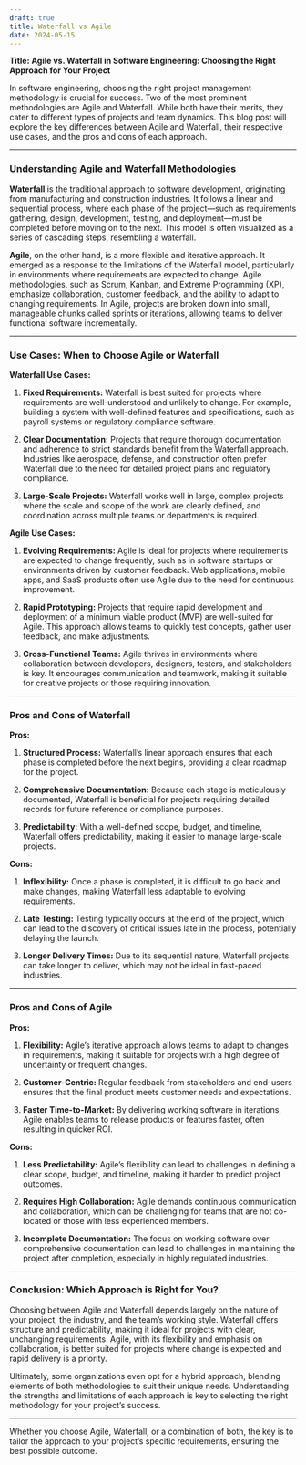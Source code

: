 ```yaml
---
draft: true
title: Waterfall vs Agile
date: 2024-05-15
---
```

**Title: Agile vs. Waterfall in Software Engineering: Choosing the Right Approach for Your Project**

In software engineering, choosing the right project management methodology is crucial for success. Two of the most prominent methodologies are Agile and Waterfall. While both have their merits, they cater to different types of projects and team dynamics. This blog post will explore the key differences between Agile and Waterfall, their respective use cases, and the pros and cons of each approach.

---

### Understanding Agile and Waterfall Methodologies

**Waterfall** is the traditional approach to software development, originating from manufacturing and construction industries. It follows a linear and sequential process, where each phase of the project—such as requirements gathering, design, development, testing, and deployment—must be completed before moving on to the next. This model is often visualized as a series of cascading steps, resembling a waterfall.

**Agile**, on the other hand, is a more flexible and iterative approach. It emerged as a response to the limitations of the Waterfall model, particularly in environments where requirements are expected to change. Agile methodologies, such as Scrum, Kanban, and Extreme Programming (XP), emphasize collaboration, customer feedback, and the ability to adapt to changing requirements. In Agile, projects are broken down into small, manageable chunks called sprints or iterations, allowing teams to deliver functional software incrementally.

---

### Use Cases: When to Choose Agile or Waterfall

**Waterfall Use Cases:**

1. **Fixed Requirements:** Waterfall is best suited for projects where requirements are well-understood and unlikely to change. For example, building a system with well-defined features and specifications, such as payroll systems or regulatory compliance software.

2. **Clear Documentation:** Projects that require thorough documentation and adherence to strict standards benefit from the Waterfall approach. Industries like aerospace, defense, and construction often prefer Waterfall due to the need for detailed project plans and regulatory compliance.

3. **Large-Scale Projects:** Waterfall works well in large, complex projects where the scale and scope of the work are clearly defined, and coordination across multiple teams or departments is required.

**Agile Use Cases:**

1. **Evolving Requirements:** Agile is ideal for projects where requirements are expected to change frequently, such as in software startups or environments driven by customer feedback. Web applications, mobile apps, and SaaS products often use Agile due to the need for continuous improvement.

2. **Rapid Prototyping:** Projects that require rapid development and deployment of a minimum viable product (MVP) are well-suited for Agile. This approach allows teams to quickly test concepts, gather user feedback, and make adjustments.

3. **Cross-Functional Teams:** Agile thrives in environments where collaboration between developers, designers, testers, and stakeholders is key. It encourages communication and teamwork, making it suitable for creative projects or those requiring innovation.

---

### Pros and Cons of Waterfall

**Pros:**

1. **Structured Process:** Waterfall’s linear approach ensures that each phase is completed before the next begins, providing a clear roadmap for the project.
   
2. **Comprehensive Documentation:** Because each stage is meticulously documented, Waterfall is beneficial for projects requiring detailed records for future reference or compliance purposes.
   
3. **Predictability:** With a well-defined scope, budget, and timeline, Waterfall offers predictability, making it easier to manage large-scale projects.

**Cons:**

1. **Inflexibility:** Once a phase is completed, it is difficult to go back and make changes, making Waterfall less adaptable to evolving requirements.
   
2. **Late Testing:** Testing typically occurs at the end of the project, which can lead to the discovery of critical issues late in the process, potentially delaying the launch.
   
3. **Longer Delivery Times:** Due to its sequential nature, Waterfall projects can take longer to deliver, which may not be ideal in fast-paced industries.

---

### Pros and Cons of Agile

**Pros:**

1. **Flexibility:** Agile’s iterative approach allows teams to adapt to changes in requirements, making it suitable for projects with a high degree of uncertainty or frequent changes.
   
2. **Customer-Centric:** Regular feedback from stakeholders and end-users ensures that the final product meets customer needs and expectations.
   
3. **Faster Time-to-Market:** By delivering working software in iterations, Agile enables teams to release products or features faster, often resulting in quicker ROI.

**Cons:**

1. **Less Predictability:** Agile’s flexibility can lead to challenges in defining a clear scope, budget, and timeline, making it harder to predict project outcomes.
   
2. **Requires High Collaboration:** Agile demands continuous communication and collaboration, which can be challenging for teams that are not co-located or those with less experienced members.
   
3. **Incomplete Documentation:** The focus on working software over comprehensive documentation can lead to challenges in maintaining the project after completion, especially in highly regulated industries.

---

### Conclusion: Which Approach is Right for You?

Choosing between Agile and Waterfall depends largely on the nature of your project, the industry, and the team’s working style. Waterfall offers structure and predictability, making it ideal for projects with clear, unchanging requirements. Agile, with its flexibility and emphasis on collaboration, is better suited for projects where change is expected and rapid delivery is a priority.

Ultimately, some organizations even opt for a hybrid approach, blending elements of both methodologies to suit their unique needs. Understanding the strengths and limitations of each approach is key to selecting the right methodology for your project’s success.

---

Whether you choose Agile, Waterfall, or a combination of both, the key is to tailor the approach to your project’s specific requirements, ensuring the best possible outcome.